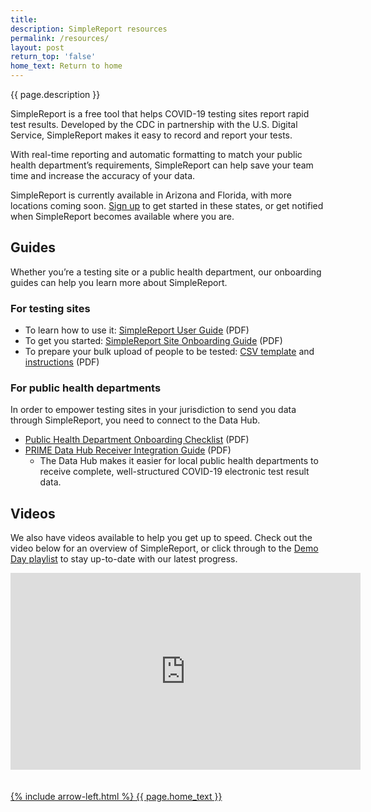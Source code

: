 ```yaml
---
title:
description: SimpleReport resources
permalink: /resources/
layout: post
return_top: 'false'
home_text: Return to home
---
```


<section class="usa-section-list usa-section padding-bottom-0">
  <div class="grid-row section-title padding-left-0">
    <div class="section-title-line taller-section-title-line"></div>
    <div class="huge-header">{{ page.description }}</div>
  </div>
</section>

SimpleReport is a free tool that helps COVID-19 testing sites report rapid test results. Developed by the CDC in partnership with the U.S. Digital Service, SimpleReport makes it easy to record and report your tests.

With real-time reporting and automatic formatting to match your public health department’s requirements, SimpleReport can help save your team time and increase the accuracy of your data.

SimpleReport is currently available in Arizona and Florida, with more locations coming soon. [Sign up](/sign-up/) to get started in these states, or get notified when SimpleReport becomes available where you are.

## Guides
Whether you’re a testing site or a public health department, our onboarding guides can help you learn more about SimpleReport.

### For testing sites
- To learn how to use it: [SimpleReport User Guide](/assets/resources/SimpleReport_User_Guide.pdf) (PDF)
- To get you started: [SimpleReport Site Onboarding Guide](/assets/resources/Site_Onboarding_Guide.pdf) (PDF)
- To prepare your bulk upload of people to be tested: [CSV template](/assets/resources/test-upload.csv) and [instructions](/assets/resources/Bulk_Person_Upload_&_CSV_Example.pdf) (PDF)

### For public health departments
In order to empower testing sites in your jurisdiction to send you data through SimpleReport, you need to connect to the Data Hub.
- [Public Health Department Onboarding Checklist](/assets/resources/Public_Health_Department_Onboarding_Checklist.pdf) (PDF)
- [PRIME Data Hub Receiver Integration Guide](/assets/resources/Data_Hub_Onboarding_Guide.docx) (PDF)
  - The Data Hub makes it easier for local public health departments to receive complete, well-structured COVID-19 electronic test result data.

## Videos
We also have videos available to help you get up to speed. Check out the video below for an overview of SimpleReport, or click through to the [Demo Day playlist](https://youtube.com/playlist?list=PL3U3nqqPGhaZbRpj1r7dE1W2tIzcjthbh) to stay up-to-date with our latest progress.

<iframe width="560" height="315" src="https://www.youtube.com/embed/3YsfDprX2aw" frameborder="0" allow="accelerometer; autoplay; clipboard-write; encrypted-media; gyroscope; picture-in-picture" allowfullscreen></iframe>

<br>
<br>
<br>
<a class='grid-col-6 home-link margin-top-40' href="{% link pages/home.md %}">
    {% include arrow-left.html %}
    {{ page.home_text }}
</a>
